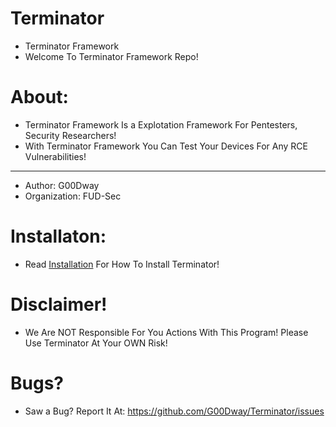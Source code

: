 # Terminator
- Terminator Framework
- Welcome To Terminator Framework Repo!
# About:
* Terminator Framework Is a Explotation Framework For Pentesters, Security Researchers!
* With Terminator Framework You Can Test Your Devices For Any RCE Vulnerabilities!
- - - - - - - - - - - - -  - - - - - - --  - -- - - - - - - - - - - - - -- - -   - - - -
* Author: G00Dway
* Organization: FUD-Sec
# Installaton:
- Read <a href="https://github.com/G00Dway/Terminator/wiki/Installation">Installation</a> For How To Install Terminator!
# Disclaimer!
* We Are NOT Responsible For You Actions With This Program! Please Use Terminator At Your OWN Risk!
# Bugs?
- Saw a Bug? Report It At: https://github.com/G00Dway/Terminator/issues
